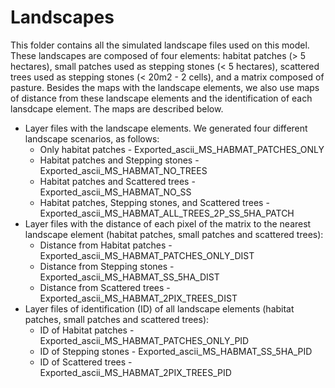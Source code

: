 # Landscapes 

This folder contains all the simulated landscape files used on this model. These landscapes are composed of four elements: habitat patches (> 5 hectares), small patches used as stepping stones (< 5 hectares), scattered trees used as stepping stones (< 20m2 - 2 cells), and a matrix composed of pasture. Besides the maps with the landscape elements, we also use maps of distance from these landscape elements and the identification of each lansdcape element. The maps are described below.
 
-  Layer files with the landscape elements. We generated four different landscape scenarios, as follows:  
    - Only habitat patches - Exported_ascii_MS_HABMAT_PATCHES_ONLY
    - Habitat patches and Stepping stones - Exported_ascii_MS_HABMAT_NO_TREES
    - Habitat patches and Scattered trees - Exported_ascii_MS_HABMAT_NO_SS
    - Habitat patches, Stepping stones, and Scattered trees - Exported_ascii_MS_HABMAT_ALL_TREES_2P_SS_5HA_PATCH
- Layer files with the distance of each pixel of the matrix to the nearest landscape element (habitat patches, small patches and scattered trees):  
    - Distance from Habitat patches - Exported_ascii_MS_HABMAT_PATCHES_ONLY_DIST
    - Distance from Stepping stones - Exported_ascii_MS_HABMAT_SS_5HA_DIST
    - Distance from Scattered trees - Exported_ascii_MS_HABMAT_2PIX_TREES_DIST
- Layer files of identification (ID) of all landscape elements (habitat patches, small patches and scattered trees): 
    - ID of Habitat patches - Exported_ascii_MS_HABMAT_PATCHES_ONLY_PID
    - ID of Stepping stones - Exported_ascii_MS_HABMAT_SS_5HA_PID 
    - ID of Scattered trees - Exported_ascii_MS_HABMAT_2PIX_TREES_PID
